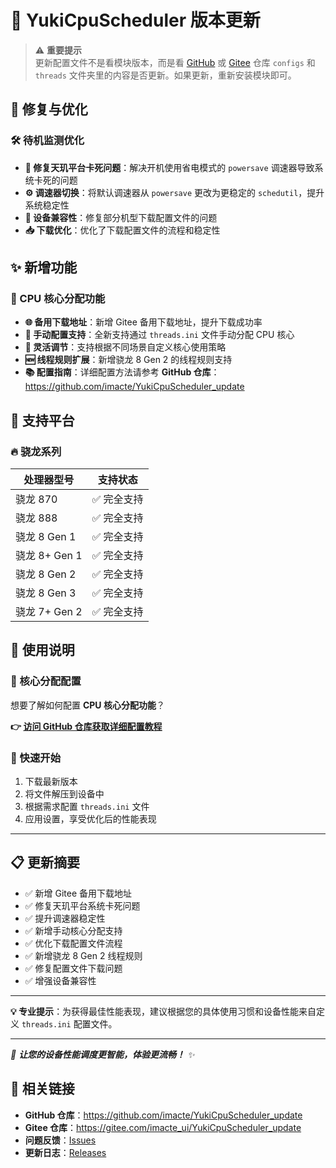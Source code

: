 # 🚀 YukiCpuScheduler 版本更新

> ⚠️ **重要提示**  
> 更新配置文件不是看模块版本，而是看 [GitHub](https://github.com/imacte/YukiCpuScheduler_update) 或 [Gitee](https://gitee.com/imacte_ui/YukiCpuScheduler_update) 仓库 `configs` 和 `threads` 文件夹里的内容是否更新。如果更新，重新安装模块即可。

## 🔧 修复与优化

### 🛠️ 待机监测优化
- **🎯 修复天玑平台卡死问题**：解决开机使用省电模式的 `powersave` 调速器导致系统卡死的问题
- **⚙️ 调速器切换**：将默认调速器从 `powersave` 更改为更稳定的 `schedutil`，提升系统稳定性
- **📱 设备兼容性**：修复部分机型下载配置文件的问题
- **📥 下载优化**：优化了下载配置文件的流程和稳定性

## ✨ 新增功能

### 🎯 CPU 核心分配功能
- **🌐 备用下载地址**：新增 Gitee 备用下载地址，提升下载成功率
- **📝 手动配置支持**：全新支持通过 `threads.ini` 文件手动分配 CPU 核心
- **🔄 灵活调节**：支持根据不同场景自定义核心使用策略
- **🆕 线程规则扩展**：新增骁龙 8 Gen 2 的线程规则支持
- **📚 配置指南**：详细配置方法请参考 **GitHub 仓库**：https://github.com/imacte/YukiCpuScheduler_update

## 📱 支持平台

### 🔥 骁龙系列

| 处理器型号 | 支持状态 |
|------------|----------|
| 骁龙 870 | ✅ 完全支持 |
| 骁龙 888 | ✅ 完全支持 |
| 骁龙 8 Gen 1 | ✅ 完全支持 |
| 骁龙 8+ Gen 1 | ✅ 完全支持 |
| 骁龙 8 Gen 2 | ✅ 完全支持 |
| 骁龙 8 Gen 3 | ✅ 完全支持 |
| 骁龙 7+ Gen 2 | ✅ 完全支持 |

## 📖 使用说明

### 🎯 核心分配配置
想要了解如何配置 **CPU 核心分配功能**？

**👉 [访问 GitHub 仓库获取详细配置教程](https://github.com/imacte/YukiCpuScheduler_update)**

### 🔧 快速开始
1. 下载最新版本
2. 将文件解压到设备中
3. 根据需求配置 `threads.ini` 文件
4. 应用设置，享受优化后的性能表现

---

## 📋 更新摘要

- ✅ 新增 Gitee 备用下载地址
- ✅ 修复天玑平台系统卡死问题
- ✅ 提升调速器稳定性
- ✅ 新增手动核心分配支持
- ✅ 优化下载配置文件流程
- ✅ 新增骁龙 8 Gen 2 线程规则
- ✅ 修复配置文件下载问题
- ✅ 增强设备兼容性

---

**💡 专业提示**：为获得最佳性能表现，建议根据您的具体使用习惯和设备性能来自定义 `threads.ini` 配置文件。

---

*🌟 **让您的设备性能调度更智能，体验更流畅！** ✨*

## 🔗 相关链接

- **GitHub 仓库**：https://github.com/imacte/YukiCpuScheduler_update
- **Gitee 仓库**：https://gitee.com/imacte_ui/YukiCpuScheduler_update
- **问题反馈**：[Issues](https://github.com/imacte/YukiCpuScheduler_update/issues)
- **更新日志**：[Releases](https://github.com/imacte/YukiCpuScheduler_update/releases)